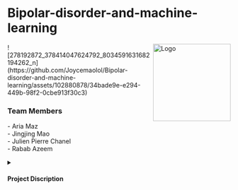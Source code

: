 # Bipolar-disorder-and-machine-learning
<a href="https://github.com/AriaMaz">
<img src="https://github.com/Joycemaolol/Bipolar-disorder-and-machine-learning/assets/102880878/34bade9e-e294-449b-98f2-0cbe913f30c3" align="right" width="175" alt="Logo">
</a>
![278192872_378414047624792_8034591631682194262_n](https://github.com/Joycemaolol/Bipolar-disorder-and-machine-learning/assets/102880878/34bade9e-e294-449b-98f2-0cbe913f30c3)

<h3 align="left">Team Members</h3>
- Aria Maz <br>
- Jingjing Mao <br> 
- Julien Pierre Chanel <br>
- Rabab Azeem <br>
<p><p>
  
  <details>
<summary><h4>Project Discription</h4></summary>
Bipolar disorder, especially bipolar II disorder, is known to have a high suicide and self-harm rate and a high misdiagnosis rate. This project attempts to identify patients with bipolar II disorder among healthy controls and patients with major depressive disorder. We used the motor activity data collected by the motion-sensitive sensor at Haukland University Hospital, Bergen, Norway and applied a convolutional neural network and a long short-term memory network with corresponding accuracies of 63.48% and 75.7%, respectively.
